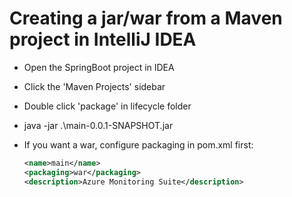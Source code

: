 # Creating a jar/war from a Maven project in IntelliJ IDEA

* Open the SpringBoot project in IDEA
* Click the 'Maven Projects' sidebar
* Double click 'package' in lifecycle folder
* java -jar .\main-0.0.1-SNAPSHOT.jar

* If you want a war, configure packaging in pom.xml first:

  ```xml
  <name>main</name>
  <packaging>war</packaging>
  <description>Azure Monitoring Suite</description>
  ```

  